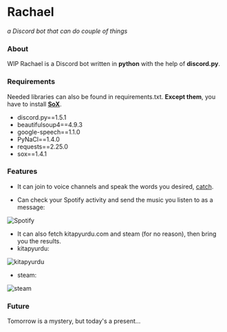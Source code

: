 # Rachael
*a Discord bot that can do couple of things*

### About
WIP Rachael is a Discord bot written in **python** with the help of **discord.py**.

### Requirements
Needed libraries can also be found in requirements.txt.
**Except them**, you have to install **[SoX](http://sox.sourceforge.net)**.
- discord.py==1.5.1
- beautifulsoup4==4.9.3
- google-speech==1.1.0
- PyNaCl==1.4.0
- requests==2.25.0
- sox==1.4.1

### Features
- It can join to voice channels and speak the words you desired,
[catch](https://www.youtube.com/watch?v=ACd_pQvEuWo).

- Can check your Spotify activity and send the music you listen to as a message:

![Spotify](https://github.com/nikneym/img_repo/blob/main/spotify.gif)


- It can also fetch kitapyurdu.com and steam (for no reason), then bring you the results.
- kitapyurdu:

![kitapyurdu](https://github.com/nikneym/img_repo/blob/main/kitapyurdu.gif)

- steam:

![steam](https://github.com/nikneym/img_repo/blob/main/steam.gif)

### Future
Tomorrow is a mystery, but today's a present...
